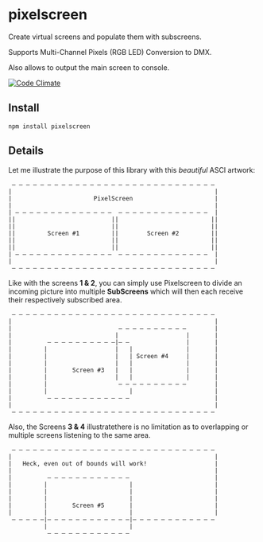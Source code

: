 pixelscreen
===========

Create virtual screens and populate them with subscreens.

Supports Multi-Channel Pixels (RGB LED) Conversion to DMX.

Also allows to output the main screen to console.

[![Code Climate](https://codeclimate.com/github/d-simon/node-pixelscreen.png)](https://codeclimate.com/github/d-simon/node-pixelscreen)

## Install

    npm install pixelscreen

## Details

Let me illustrate the purpose of this library with this *beautiful* ASCI artwork:

     – – – – – – – – – – – – – – – – – – – – – – – – – – – – –
    |                                                         |
    |                       PixelScreen                       |
    |                                                         |
    | – – – – – – – – – – – – – –  – – – – – – – – – – – – –  |
    ||                           ||                          ||
    ||                           ||                          ||
    ||         Screen #1         ||        Screen #2         ||
    ||                           ||                          ||
    ||                           ||                          ||
    | – – – – – – – – – – – – – –  – – – – – – – – – – – – –  |
    |                                                         |
     – – – – – – – – – – – – – – – – – – – – – – – – – – – – –

Like with the screens  **1 & 2**, you can simply use Pixelscreen to divide an incoming picture into multiple **SubScreens** which will then each receive their respectively subscribed area.

     – – – – – – – – – – – – – – – – – – – – – – – – – – – – –
    |                                                         |
    |                              – – – – – – – – – –        |
    |                             |                   |       |
    |          – – – – – – – – – –|– –                |       |
    |         |                   |   |               |       |
    |         |                   |   | Screen #4     |       |
    |         |                   |   |               |       |
    |         |       Screen #3   |   |               |       |
    |         |                   |   |               |       |
    |         |                    – – – – – – – – – –        |
    |         |                       |                       |
    |          – – – – – – – – – – – –                        |
    |                                                         |
     – – – – – – – – – – – – – – – – – – – – – – – – – – – – –

Also, the Screens **3 & 4** illustratethere is no limitation as to overlapping or multiple screens listening to the same area.

     – – – – – – – – – – – – – – – – – – – – – – – – – – – – –
    |                                                         |
    |   Heck, even out of bounds will work!                   |
    |                                                         |
    |          – – – – – – – – – – – –                        |
    |         |                       |                       |
    |         |                       |                       |
    |         |                       |                       |
    |         |       Screen #5       |                       |
    |         |                       |                       |
     – – – – –|– – – – – – – – – – – –|– – – – – – – – – – – –
              |                       |
               – – – – – – – – – – – –
